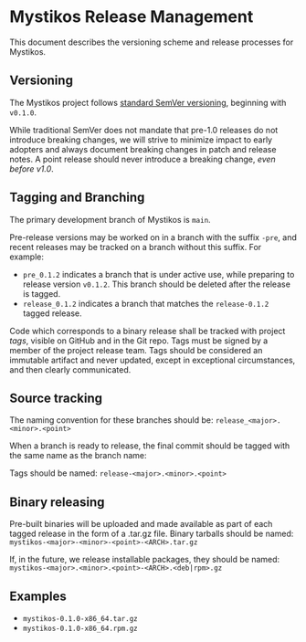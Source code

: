# Mystikos Release Management

This document describes the versioning scheme and release processes for
Mystikos.

## Versioning

The Mystikos project follows [standard SemVer versioning](https://semver.org/),
beginning with `v0.1.0`.

While traditional SemVer does not mandate that pre-1.0 releases do not
introduce breaking changes, we will strive to minimize impact to early adopters
and always document breaking changes in patch and release notes. A point
release should never introduce a breaking change, *even before v1.0*.

## Tagging and Branching

The primary development branch of Mystikos is `main`.

Pre-release versions may be worked on in a branch with the suffix `-pre`, and
recent releases may be tracked on a branch without this suffix. For example:
- `pre_0.1.2` indicates a branch that is under active use, while preparing to
  release version `v0.1.2`. This branch should be deleted after the release is
  tagged.
- `release_0.1.2` indicates a branch that matches the `release-0.1.2` tagged
  release.

Code which corresponds to a binary release shall be tracked with project
*tags*, visible on GitHub and in the Git repo. Tags must be signed by a member
of the project release team. Tags should be considered an immutable artifact
and never updated, except in exceptional circumstances, and then clearly
communicated.


## Source tracking

The naming convention for these branches should be:
`release_<major>.<minor>.<point>`

When a branch is ready to release, the final commit should be tagged with the
same name as the branch name:

Tags should be named:
`release-<major>.<minor>.<point>`

## Binary releasing

Pre-built binaries will be uploaded and made available as part of each tagged
release in the form of a .tar.gz file. Binary tarballs should be named:
`mystikos-<major>-<minor>-<point>-<ARCH>.tar.gz`

If, in the future, we release installable packages, they should be named:
`mystikos-<major>.<minor>.<point>-<ARCH>.<deb|rpm>.gz`

## Examples
 - `mystikos-0.1.0-x86_64.tar.gz`
 - `mystikos-0.1.0-x86_64.rpm.gz`
